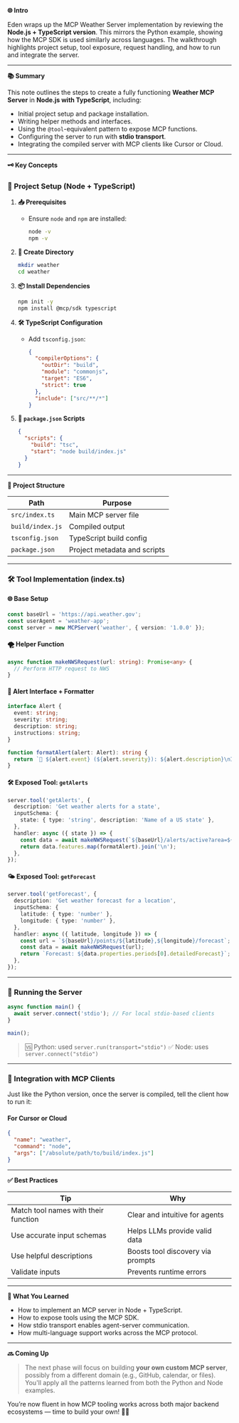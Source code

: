 **🌐 Intro**

Eden wraps up the MCP Weather Server implementation by reviewing the **Node.js + TypeScript version**. This mirrors the Python example, showing how the MCP SDK is used similarly across languages. The walkthrough highlights project setup, tool exposure, request handling, and how to run and integrate the server.

---

**📚 Summary**

This note outlines the steps to create a fully functioning **Weather MCP Server** in **Node.js with TypeScript**, including:

- Initial project setup and package installation.
- Writing helper methods and interfaces.
- Using the `@tool`-equivalent pattern to expose MCP functions.
- Configuring the server to run with **stdio transport**.
- Integrating the compiled server with MCP clients like Cursor or Cloud.

---

**🗝️ Key Concepts**

### 🧱 Project Setup (Node + TypeScript)

1. **📥 Prerequisites**

   - Ensure `node` and `npm` are installed:

     ```bash
     node -v
     npm -v
     ```

2. **📁 Create Directory**

   ```bash
   mkdir weather
   cd weather
   ```

3. **📦 Install Dependencies**

   ```bash
   npm init -y
   npm install @mcp/sdk typescript
   ```

4. **🛠️ TypeScript Configuration**

   - Add `tsconfig.json`:

     ```json
     {
       "compilerOptions": {
         "outDir": "build",
         "module": "commonjs",
         "target": "ES6",
         "strict": true
       },
       "include": ["src/**/*"]
     }
     ```

5. **🔧 `package.json` Scripts**

   ```json
   {
     "scripts": {
       "build": "tsc",
       "start": "node build/index.js"
     }
   }
   ```

---

**📂 Project Structure**

| Path             | Purpose                      |
| ---------------- | ---------------------------- |
| `src/index.ts`   | Main MCP server file         |
| `build/index.js` | Compiled output              |
| `tsconfig.json`  | TypeScript build config      |
| `package.json`   | Project metadata and scripts |

---

### 🛠️ Tool Implementation (index.ts)

#### 🌐 Base Setup

```ts
const baseUrl = 'https://api.weather.gov';
const userAgent = 'weather-app';
const server = new MCPServer('weather', { version: '1.0.0' });
```

#### 🌪️ Helper Function

```ts
async function makeNWSRequest(url: string): Promise<any> {
  // Perform HTTP request to NWS
}
```

#### 🧾 Alert Interface + Formatter

```ts
interface Alert {
  event: string;
  severity: string;
  description: string;
  instructions: string;
}

function formatAlert(alert: Alert): string {
  return `🚨 ${alert.event} (${alert.severity}): ${alert.description}\nInstructions: ${alert.instructions}`;
}
```

#### 🛠️ Exposed Tool: `getAlerts`

```ts
server.tool('getAlerts', {
  description: 'Get weather alerts for a state',
  inputSchema: {
    state: { type: 'string', description: 'Name of a US state' },
  },
  handler: async ({ state }) => {
    const data = await makeNWSRequest(`${baseUrl}/alerts/active?area=${state}`);
    return data.features.map(formatAlert).join('\n');
  },
});
```

#### 🌤️ Exposed Tool: `getForecast`

```ts
server.tool('getForecast', {
  description: 'Get weather forecast for a location',
  inputSchema: {
    latitude: { type: 'number' },
    longitude: { type: 'number' },
  },
  handler: async ({ latitude, longitude }) => {
    const url = `${baseUrl}/points/${latitude},${longitude}/forecast`;
    const data = await makeNWSRequest(url);
    return `Forecast: ${data.properties.periods[0].detailedForecast}`;
  },
});
```

---

### 🏁 Running the Server

```ts
async function main() {
  await server.connect('stdio'); // For local stdio-based clients
}

main();
```

> 🆚 Python: used `server.run(transport="stdio")`
> ✅ Node: uses `server.connect("stdio")`

---

### 🧩 Integration with MCP Clients

Just like the Python version, once the server is compiled, tell the client how to run it:

#### For Cursor or Cloud

```json
{
  "name": "weather",
  "command": "node",
  "args": ["/absolute/path/to/build/index.js"]
}
```

---

**✅ Best Practices**

| Tip                                  | Why                               |
| ------------------------------------ | --------------------------------- |
| Match tool names with their function | Clear and intuitive for agents    |
| Use accurate input schemas           | Helps LLMs provide valid data     |
| Use helpful descriptions             | Boosts tool discovery via prompts |
| Validate inputs                      | Prevents runtime errors           |

---

**🧠 What You Learned**

- How to implement an MCP server in Node + TypeScript.
- How to expose tools using the MCP SDK.
- How stdio transport enables agent-server communication.
- How multi-language support works across the MCP protocol.

---

**🔜 Coming Up**

> The next phase will focus on building **your own custom MCP server**, possibly from a different domain (e.g., GitHub, calendar, or files). You'll apply all the patterns learned from both the Python and Node examples.

You’re now fluent in how MCP tooling works across both major backend ecosystems — time to build your own! 🚀🧰
